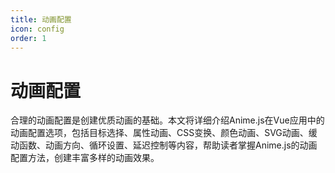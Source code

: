```yaml
---
title: 动画配置
icon: config
order: 1
---
```


# 动画配置

合理的动画配置是创建优质动画的基础。本文将详细介绍Anime.js在Vue应用中的动画配置选项，包括目标选择、属性动画、CSS变换、颜色动画、SVG动画、缓动函数、动画方向、循环设置、延迟控制等内容，帮助读者掌握Anime.js的动画配置方法，创建丰富多样的动画效果。
